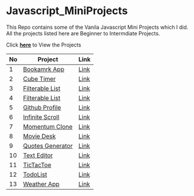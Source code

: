 # Javascript_MiniProjects
This Repo contains some of the Vanila Javascript Mini Projects which I did. All the projects listed here are Beginner to Intermdiate Projects.

Click [**here**](https://mani-barathi.github.io/Javascript_MiniProjects/) to View the Projects

|No| Project | Link |
|--|---------|------|
|1 | [Bookamrk App](https://github.com/mani-barathi/Javascript_MiniProjects/tree/master/Bookmark-app) | [Link](https://mani-barathi.github.io/Javascript_MiniProjects/Bookmark-app/index.html)
|2 | [Cube Timer](https://github.com/mani-barathi/Javascript_MiniProjects/tree/master/CubeTimer) | [Link](https://mani-barathi.github.io/Javascript_MiniProjects/CubeTimer/index.html)
|3 | [Filterable List](https://github.com/mani-barathi/Javascript_MiniProjects/tree/master/Filterable_list) | [Link](https://mani-barathi.github.io/Javascript_MiniProjects/Filterable_list/index.html)
|4 | [Filterable List](https://github.com/mani-barathi/Javascript_MiniProjects/tree/master/Form_Validation) | [Link](https://mani-barathi.github.io/Javascript_MiniProjects/Form_Validation/index.html)
|5 | [Github Profile](https://github.com/mani-barathi/Javascript_MiniProjects/tree/master/Github_Profile) | [Link](https://mani-barathi.github.io/Javascript_MiniProjects/Github_Profile/index.html)
|6 | [Infinite Scroll](https://github.com/mani-barathi/Javascript_MiniProjects/tree/master/Infinite_scroll) | [Link](https://mani-barathi.github.io/Javascript_MiniProjects/Infinite_scroll/index.html)
|7 | [Momentum Clone](https://github.com/mani-barathi/Javascript_MiniProjects/tree/master/Momentum-Clone) | [Link](https://mani-barathi.github.io/Javascript_MiniProjects/Momentum-Clone/index.html)
|8 | [Movie Desk](https://github.com/mani-barathi/Javascript_MiniProjects/tree/master/Movie_desk) | [Link](https://mani-barathi.github.io/Javascript_MiniProjects/Movie_desk/index.html)
|9 | [Quotes Generator](https://github.com/mani-barathi/Javascript_MiniProjects/tree/master/Quote_generator) | [Link](https://mani-barathi.github.io/Javascript_MiniProjects/Quote_generator/index.html)
|10 | [Text Editor](https://github.com/mani-barathi/Javascript_MiniProjects/tree/master/Text_Editor) | [Link](https://mani-barathi.github.io/Javascript_MiniProjects/Text_Editor/index.html)
|11 | [TicTacToe](https://github.com/mani-barathi/Javascript_MiniProjects/tree/master/TicTacToe) | [Link](https://mani-barathi.github.io/Javascript_MiniProjects/TicTacToe/index.html)
|12 | [TodoList](https://github.com/mani-barathi/Javascript_MiniProjects/tree/master/TodoList) | [Link](https://mani-barathi.github.io/Javascript_MiniProjects/TodoList/index.html)
|13 | [Weather App](https://github.com/mani-barathi/Javascript_MiniProjects/tree/master/Weather_App) | [Link](https://mani-barathi.github.io/Javascript_MiniProjects/Weather_App/index.html)

